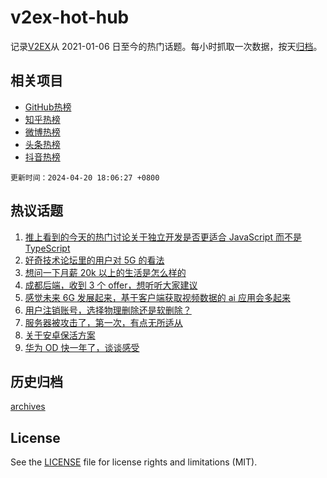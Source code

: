 # v2ex-hot-hub

 记录[V2EX](https://www.v2ex.com/)从 2021-01-06 日至今的热门话题。每小时抓取一次数据，按天[归档](archives)。
 
 ## 相关项目

- [GitHub热榜](https://github.com/snaildev/github-hot-hub)
- [知乎热榜](https://github.com/snaildev/zhihu-hot-hub)
- [微博热榜](https://github.com/snaildev/weibo-hot-hub)
- [头条热榜](https://github.com/snaildev/toutiao-hot-hub)
- [抖音热榜](https://github.com/snaildev/douyin-hot-hub)


 `更新时间：2024-04-20 18:06:27 +0800`

## 热议话题

1. [推上看到的今天的热门讨论关于独立开发是否更适合 JavaScript 而不是 TypeScript](https://www.v2ex.com/t/1034071)
1. [好奇技术论坛里的用户对 5G 的看法](https://www.v2ex.com/t/1034111)
1. [想问一下月薪 20k 以上的生活是怎么样的](https://www.v2ex.com/t/1034170)
1. [成都后端，收到 3 个 offer，想听听大家建议](https://www.v2ex.com/t/1034121)
1. [感觉未来 6G 发展起来，基于客户端获取视频数据的 ai 应用会多起来](https://www.v2ex.com/t/1034025)
1. [用户注销账号，选择物理删除还是软删除？](https://www.v2ex.com/t/1034095)
1. [服务器被攻击了，第一次，有点无所适从](https://www.v2ex.com/t/1034091)
1. [关于安卓保活方案](https://www.v2ex.com/t/1034063)
1. [华为 OD 快一年了，谈谈感受](https://www.v2ex.com/t/1034086)

## 历史归档

[archives](archives)

## License

See the [LICENSE](LICENSE) file for license rights and limitations (MIT).
